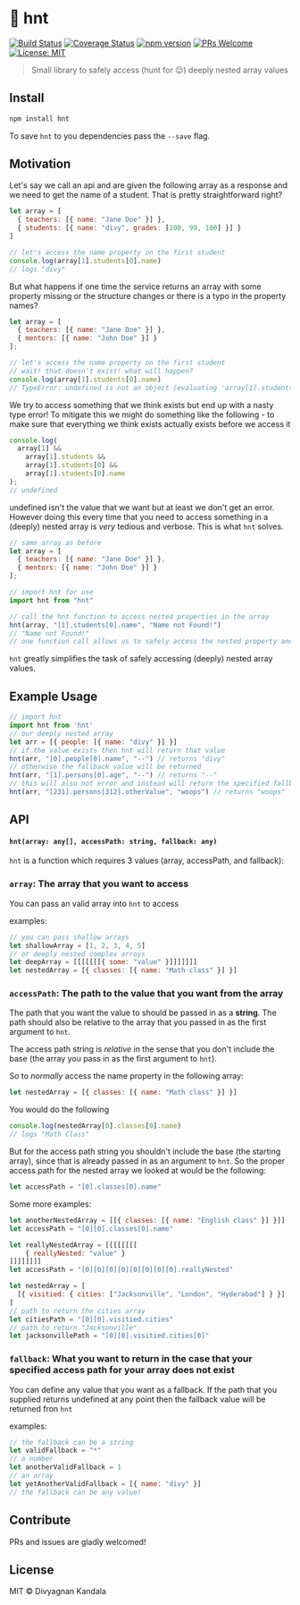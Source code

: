 # 🦁 hnt 
[![Build Status](https://travis-ci.org/divyagnan/hnt.svg?branch=master)](https://travis-ci.org/divyagnan/hnt) [![Coverage Status](https://coveralls.io/repos/github/divyagnan/hnt/badge.svg?branch=master)](https://coveralls.io/github/divyagnan/hnt?branch=master) [![npm version](https://badge.fury.io/js/hnt.svg)](https://badge.fury.io/js/hnt) [![PRs Welcome](https://img.shields.io/badge/PRs-welcome-brightgreen.svg)](http://makeapullrequest.com) [![License: MIT](https://img.shields.io/badge/License-MIT-brightgreen.svg)](https://opensource.org/licenses/MIT)

> Small library to safely access (hunt for 😉) deeply nested array values

## Install
```bash
npm install hnt
```
To save `hnt` to you dependencies pass the `--save` flag.

## Motivation
Let's say we call an api and are given the following array as a response and we need to get the name of a student. That is pretty straightforward right?

```js
let array = [
  { teachers: [{ name: "Jane Doe" }] },
  { students: [{ name: "divy", grades: [100, 99, 100] }] }
]

// let's access the name property on the first student
console.log(array[1].students[0].name)
// logs "divy"
```
But what happens if one time the service returns an array with some property missing or the structure changes or there is a typo in the property names?
```js
let array = [
  { teachers: [{ name: "Jane Doe" }] },
  { mentors: [{ name: "John Doe" }] }
];

// let's access the name property on the first student
// wait! that doesn't exist! what will happen?
console.log(array[1].students[0].name)
// TypeError: undefined is not an object (evaluating 'array[1].students[0]')
```
We try to access something that we think exists but end up with a nasty type error! To mitigate this we might do something like the following - to make sure that everything we think exists actually exists before we access it
```js
console.log(
  array[1] &&
    array[1].students &&
    array[1].students[0] &&
    array[1].students[0].name
);
// undefined
```
undefined isn't the value that we want but at least we don't get an error. However doing this every time that you need to access something in a (deeply) nested array is *very* tedious and verbose. This is what `hnt` solves.

```js
// same array as before
let array = [
  { teachers: [{ name: "Jane Doe" }] },
  { mentors: [{ name: "John Doe" }] }
];

// import hnt for use
import hnt from "hnt"

// call the hnt function to access nested properties in the array
hnt(array, "[1].students[0].name", "Name not Found!")
// "Name not Found!"
// one function call allows us to safely access the nested property and allows us to specify a fallback value if the value we are originally requesting is undefined
```
`hnt` greatly simplifies the task of safely accessing (deeply) nested array values.

## Example Usage
```js
// import hnt
import hnt from 'hnt'
// our deeply nested array
let arr = [{ people: [{ name: "divy" }] }]
// if the value exists then hnt will return that value
hnt(arr, "[0].people[0].name", "--") // returns "divy"
// otherwise the fallback value will be returned
hnt(arr, "[1].persons[0].age", "--") // returns "--"
// this will also not error and instead will return the specified fallback value
hnt(arr, "[231].persons[312].otherValue", "woops") // returns "woops"
```
## API
#### `hnt(array: any[], accessPath: string, fallback: any)`

`hnt` is a function which requires 3 values (array, accessPath, and fallback):
### `array`: The array that you want to access

You can pass an valid array into `hnt` to access

examples:
```js
// you can pass shallow arrays
let shallowArray = [1, 2, 3, 4, 5]
// or deeply nested complex arrays
let deepArray = [[[[[[[{ some: "value" }]]]]]]]
let nestedArray = [{ classes: [{ name: "Math class" }] }]
```

### `accessPath`: The path to the value that you want from the array

The path that you want the value to should be passed in as a **string**. The path should also be relative to the array that you passed in as the first argument to `hnt`.

The access path string is *relative* in the sense that you don't include the base (the array you pass in as the first argument to `hnt`).

So to *normally* access the name property in the following array:
```js
let nestedArray = [{ classes: [{ name: "Math class" }] }]
```
You would do the following
```js
console.log(nestedArray[0].classes[0].name)
// logs "Math Class"
```
But for the access path string you shouldn't include the base (the starting array), since that is already passed in as an argument to `hnt`. So the proper access path for the nested array we looked at would be the following:
```js
let accessPath = "[0].classes[0].name"
```
Some more examples:
```js
let anotherNestedArray = [[{ classes: [{ name: "English class" }] }]]
let accessPath = "[0][0].classes[0].name"
```
```js
let reallyNestedArray = [[[[[[[[
    { reallyNested: "value" }
]]]]]]]]
let accessPath = "[0][0][0][0][0][0][0][0].reallyNested"
```
```js
let nestedArray = [
  [{ visitied: { cities: ["Jacksonville", "London", "Hyderabad"] } }]
]
// path to return the cities array
let citiesPath = "[0][0].visitied.cities"
// path to return "Jacksonville"
let jacksonvillePath = "[0][0].visitied.cities[0]"
```

### `fallback`: What you want to return in the case that your specified access path for your array does not exist

You can define any value that you want as a fallback. If the path that you supplied returns undefined at any point then the fallback value will be returned fron `hnt`

examples:
```js
// the fallback can be a string
let validFallback = "*"
// a number
let anotherValidFallback = 1
// an array
let yetAnotherValidFallback = [{ name: "divy" }]
// the fallback can be any value!
```

## Contribute
 PRs and issues are gladly welcomed!

 ## License
 MIT © Divyagnan Kandala
